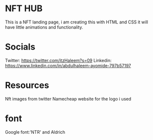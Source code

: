 # NFT HUB

This is a NFT landing page, i am creating this with HTML and CSS it will have little animations and functionality.

# Socials

Twitter: https://twitter.com/itzHaleem?s=09
Linkedin: https://www.linkedin.com/in/abdulhaleem-ayomide-797b57197

# Resources

Nft images from twitter
Namecheap website for the logo i used

# font

Google font:'NTR' and Aldrich
